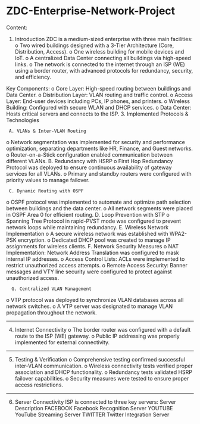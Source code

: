 # ZDC-Enterprise-Network-Project
Content:
1. Introduction
    ZDC is a medium-sized enterprise with three main facilities:
o	Two wired buildings designed with a 3-Tier Architecture (Core, Distribution, Access).
o	One wireless building for mobile devices and IoT.
o	A centralized Data Center connecting all buildings via high-speed links.
o	The network is connected to the internet through an ISP (WE) using a border router, with advanced protocols for redundancy, security, and efficiency.

Key Components:
o	Core Layer: High-speed routing between buildings and Data Center.
o	Distribution Layer: VLAN routing and traffic control.
o	Access Layer: End-user devices including PCs, IP phones, and printers.
o	Wireless Building: Configured with secure WLAN and DHCP services.
o	Data Center: Hosts critical servers and connects to the ISP.
3. Implemented Protocols & Technologies
    
     A. VLANs & Inter-VLAN Routing
o	Network segmentation was implemented for security and performance optimization, separating departments like HR, Finance, and Guest networks.
o	Router-on-a-Stick configuration enabled communication between different VLANs.
     B. Redundancy with HSRP
o	First Hop Redundancy Protocol was deployed to ensure continuous availability of gateway services for all VLANs.
o	Primary and standby routers were configured with priority values to manage failover.
     
     C. Dynamic Routing with OSPF
o	OSPF protocol was implemented to automate and optimize path selection between buildings and the data center.
o	All network segments were placed in OSPF Area 0 for efficient routing.
     D. Loop Prevention with STP
o	Spanning Tree Protocol in rapid-PVST mode was configured to prevent network loops while maintaining redundancy.
     E. Wireless Network Implementation
o	A secure wireless network was established with WPA2-PSK encryption.
o	Dedicated DHCP pool was created to manage IP assignments for wireless clients.
     F. Network Security Measures
o	NAT Implementation: Network Address Translation was configured to mask internal IP addresses.
o	Access Control Lists: ACLs were implemented to restrict unauthorized access attempts.
o	Remote Access Security: Banner messages and VTY line security were configured to protect against unauthorized access.
    
      G. Centralized VLAN Management
o	VTP protocol was deployed to synchronize VLAN databases across all network switches.
o	A VTP server was designated to manage VLAN propagation throughout the network.
________________________________________
4. Internet Connectivity
o	The border router was configured with a default route to the ISP (WE) gateway.
o	Public IP addressing was properly implemented for external connectivity.
________________________________________


5. Testing & Verification
o	Comprehensive testing confirmed successful inter-VLAN communication.
o	Wireless connectivity tests verified proper association and DHCP functionality.
o	Redundancy tests validated HSRP failover capabilities.
o	Security measures were tested to ensure proper access restrictions.
________________________________________

6. Server Connectivity
 ISP is connected to three key servers:
Server	        Description
FACEBOOK          	        Facebook Recognition Server
YOUTUBE    	        YouTube Streaming Server
TWITTER	        Twitter Integration Server
